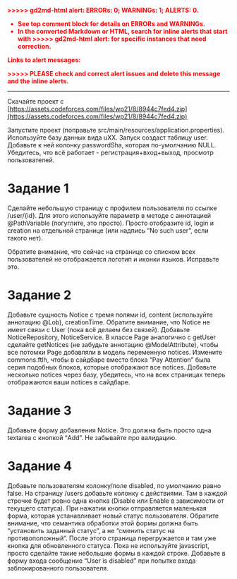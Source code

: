 <!-- Output copied to clipboard! -->

<!-----

Yay, no errors, warnings, or alerts!

Conversion time: 0.241 seconds.


Using this Markdown file:

1. Paste this output into your source file.
2. See the notes and action items below regarding this conversion run.
3. Check the rendered output (headings, lists, code blocks, tables) for proper
   formatting and use a linkchecker before you publish this page.

Conversion notes:

* Docs to Markdown version 1.0β33
* Tue Jan 25 2022 22:15:55 GMT-0800 (PST)
* Source doc: Копия Веб-программирование: практика-8 (2021) [spring-1]

WARNING:
You have 4 H1 headings. You may want to use the "H1 -> H2" option to demote all headings by one level.

----->


<p style="color: red; font-weight: bold">>>>>>  gd2md-html alert:  ERRORs: 0; WARNINGs: 1; ALERTS: 0.</p>
<ul style="color: red; font-weight: bold"><li>See top comment block for details on ERRORs and WARNINGs. <li>In the converted Markdown or HTML, search for inline alerts that start with >>>>>  gd2md-html alert:  for specific instances that need correction.</ul>

<p style="color: red; font-weight: bold">Links to alert messages:</p>
<p style="color: red; font-weight: bold">>>>>> PLEASE check and correct alert issues and delete this message and the inline alerts.<hr></p>


Скачайте проект с [https://assets.codeforces.com/files/wp21/8/8944c7fed4.zip](https://assets.codeforces.com/files/wp21/8/8944c7fed4.zip) 

Запустите проект (поправьте src/main/resources/application.properties). Используйте базу данных вида uXX. Запуск создаст таблицу user. Добавьте к ней колонку passwordSha, которая по-умолчанию NULL. Убедитесь, что всё работает - регистрация+вход+выход, просмотр пользователей. 


# Задание 1

Сделайте небольшую страницу с профилем пользователя по ссылке /user/{id}. Для этого используйте параметр в методе с аннотацией @PathVariable (погуглите, это просто). Просто отобразите id, login и creation на отдельной странице (или надпись “No such user”, если такого нет).

Обратите внимание, что сейчас на странице со списком всех пользователей не отображается логотип и иконки языков. Исправьте это.


# Задание 2

Добавьте сущность Notice с тремя полями id, content (используйте аннотацию @Lob), creationTime. Обратите внимание, что Notice не имеет связи с User (пока всё делаем без связей). Добавьте NoticeRepository, NoticeService. В классе Page аналогично с getUser сделайте getNotices (не забудьте аннотацию @ModelAttribute), чтобы все потомки Page добавляли в модель переменную notices. Измените commons.ftlh, чтобы в сайдбаре вместо блока “Pay Attention” была серия подобных блоков, которые отображают все notices. Добавьте несколько notices через базу, убедитесь, что на всех страницах теперь отображаются ваши notices в сайдбаре.


# Задание 3

Добавьте форму добавления Notice. Это должна быть просто одна textarea с кнопкой “Add”. Не забывайте про валидацию.


# Задание 4

Добавьте пользователям колонку/поле disabled, по умолчанию равно false. На страницу /users добавьте колонку с действиями. Там в каждой строчке будет ровно одна кнопка (Disable или Enable в зависимости от текущего статуса). При нажатии кнопки отправляется маленькая форма, которая устанавливает новый статус пользователя. Обратите внимание, что семантика обработки этой формы должна быть “установить заданный статус”, а не “сменить статус на противоположный”. После этого страница перегружается и там уже кнопка для обновленного статуса. Пока не используйте javascript, просто сделайте такие небольшие формы в каждой строке. Добавьте в форму входа сообщение “User is disabled” при попытке входа заблокированного пользователя.

